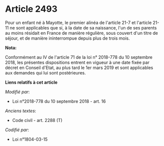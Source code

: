 # Article 2493

Pour un enfant né à Mayotte, le premier alinéa de l'article 21-7 et l'article 21-11 ne sont applicables que si, à la date de
sa naissance, l'un de ses parents au moins résidait en France de manière régulière, sous couvert d'un titre de séjour, et de
manière ininterrompue depuis plus de trois mois.

**Nota:**

Conformément au IV de l'article 71 de la loi n° 2018-778 du 10 septembre 2018, les présentes dispositions entrent en vigueur
à une date fixée par décret en Conseil d'Etat, au plus tard le 1er mars 2019 et sont applicables aux demandes qui lui sont
postérieures.

**Liens relatifs à cet article**

_Modifié par_:

  - Loi n°2018-778 du 10 septembre 2018 - art. 16

_Anciens textes_:

  - Code civil - art. 2288 (T)

_Codifié par_:

  - Loi n°1804-03-15
